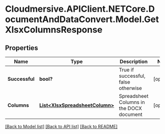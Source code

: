 # Cloudmersive.APIClient.NETCore.DocumentAndDataConvert.Model.GetXlsxColumnsResponse
## Properties

Name | Type | Description | Notes
------------ | ------------- | ------------- | -------------
**Successful** | **bool?** | True if successful, false otherwise | [optional] 
**Columns** | [**List&lt;XlsxSpreadsheetColumn&gt;**](XlsxSpreadsheetColumn.md) | Spreadsheet Columns in the DOCX document | [optional] 

[[Back to Model list]](../README.md#documentation-for-models) [[Back to API list]](../README.md#documentation-for-api-endpoints) [[Back to README]](../README.md)

